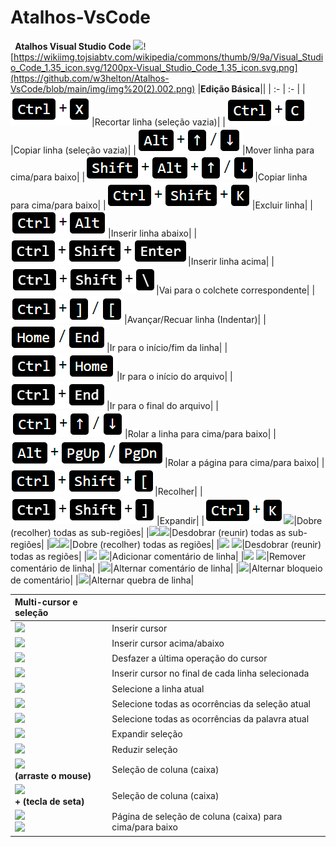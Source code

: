 # Atalhos-VsCode
` `**Atalhos Visual Studio Code**
![](https://github.com/w3helton/Atalhos-VsCode/blob/main/img/img%20(1).png)![https://wikiimg.tojsiabtv.com/wikipedia/commons/thumb/9/9a/Visual_Studio_Code_1.35_icon.svg/1200px-Visual_Studio_Code_1.35_icon.svg.png](https://github.com/w3helton/Atalhos-VsCode/blob/main/img/img%20(2).002.png)
|**Edição Básica**||
| :- | :- |
|![](https://github.com/w3helton/Atalhos-VsCode/blob/main/img/img%20(3).png)|Recortar linha (seleção vazia)|
|![](https://github.com/w3helton/Atalhos-VsCode/blob/main/img/img%20(4).png)|Copiar linha (seleção vazia)|
|![](https://github.com/w3helton/Atalhos-VsCode/blob/main/img/img%20(5).png)|Mover linha para cima/para baixo|
|![](https://github.com/w3helton/Atalhos-VsCode/blob/main/img/img%20(6).png)|Copiar linha para cima/para baixo|
|![](https://github.com/w3helton/Atalhos-VsCode/blob/main/img/img%20(7).png)|Excluir linha|
|![](https://github.com/w3helton/Atalhos-VsCode/blob/main/img/img%20(8).png)|Inserir linha abaixo|
|![](https://github.com/w3helton/Atalhos-VsCode/blob/main/img/img%20(9).png)|Inserir linha acima|
|![](https://github.com/w3helton/Atalhos-VsCode/blob/main/img/img%20(10).png)|Vai para o colchete correspondente|
|![](https://github.com/w3helton/Atalhos-VsCode/blob/main/img/img%20(11).png)|Avançar/Recuar linha (Indentar)|
|![](https://github.com/w3helton/Atalhos-VsCode/blob/main/img/img%20(12).png)|Ir para o início/fim da linha|
|![](https://github.com/w3helton/Atalhos-VsCode/blob/main/img/img%20(13).png)|Ir para o início do arquivo|
|![](https://github.com/w3helton/Atalhos-VsCode/blob/main/img/img%20(14).png)|Ir para o final do arquivo|
|![](https://github.com/w3helton/Atalhos-VsCode/blob/main/img/img%20(15).png)|Rolar a linha para cima/para baixo|
|![](https://github.com/w3helton/Atalhos-VsCode/blob/main/img/img%20(16).png)|Rolar a página para cima/para baixo|
|![](https://github.com/w3helton/Atalhos-VsCode/blob/main/img/img%20(17).png)|Recolher|
|![](https://github.com/w3helton/Atalhos-VsCode/blob/main/img/img%20(18).png)|Expandir|
|![](https://github.com/w3helton/Atalhos-VsCode/blob/main/img/img%20(19).png)![](https://github.com/w3helton/Atalhos-VsCode/blob/main/img/img%20(20).020.png)|Dobre (recolher) todas as sub-regiões|
|![](https://github.com/w3helton/Atalhos-VsCode/blob/main/img/img%20(19).019.png)![](https://github.com/w3helton/Atalhos-VsCode/blob/main/img/img%20(21).021.png)|Desdobrar (reunir) todas as sub-regiões|
|![](https://github.com/w3helton/Atalhos-VsCode/blob/main/img/img%20(19).019.png)![](https://github.com/w3helton/Atalhos-VsCode/blob/main/img/img%20(22).022.png)|Dobre (recolher) todas as regiões|
|![](https://github.com/w3helton/Atalhos-VsCode/blob/main/img/img%20(19).019.png) ![](https://github.com/w3helton/Atalhos-VsCode/blob/main/img/img%20(23).023.png)|Desdobrar (reunir) todas as regiões|
|![](https://github.com/w3helton/Atalhos-VsCode/blob/main/img/img%20(11).019.png) ![](https://github.com/w3helton/Atalhos-VsCode/blob/main/img/img%20(24).024.png)|Adicionar comentário de linha|
|![](https://github.com/w3helton/Atalhos-VsCode/blob/main/img/img%20(19).019.png) ![](https://github.com/w3helton/Atalhos-VsCode/blob/main/img/img%20(25).025.png)|Remover comentário de linha|
|![](https://github.com/w3helton/Atalhos-VsCode/blob/main/img/img%20(26).026.png)|Alternar comentário de linha|
|![](https://github.com/w3helton/Atalhos-VsCode/blob/main/img/img%20(27).027.png)|Alternar bloqueio de comentário|
|![](https://github.com/w3helton/Atalhos-VsCode/blob/main/img/img%20(28).028.png)|Alternar quebra de linha|


|**Multi-cursor e seleção**||
| :- | :- |
|![](https://github.com/w3helton/Atalhos-VsCode/blob/main/img/img%20(29).029.png)|Inserir cursor|
|![](https://github.com/w3helton/Atalhos-VsCode/blob/main/img/img%20(30).030.png)|Inserir cursor acima/abaixo|
|![](https://github.com/w3helton/Atalhos-VsCode/blob/main/img/img%20(31).031.png)|Desfazer a última operação do cursor|
|![](https://github.com/w3helton/Atalhos-VsCode/blob/main/img/img%20(32).032.png)|Inserir cursor no final de cada linha selecionada|
|![](https://github.com/w3helton/Atalhos-VsCode/blob/main/img/img%20(33).033.png)|Selecione a linha atual|
|![](https://github.com/w3helton/Atalhos-VsCode/blob/main/img/img%20(34).034.png)|Selecione todas as ocorrências da seleção atual|
|![](https://github.com/w3helton/Atalhos-VsCode/blob/main/img/img%20(35).035.png)|Selecione todas as ocorrências da palavra atual|
|![](https://github.com/w3helton/Atalhos-VsCode/blob/main/img/img%20(36).036.png)|Expandir seleção|
|![](https://github.com/w3helton/Atalhos-VsCode/blob/main/img/img%20(37).037.png)|Reduzir seleção|
|![](https://github.com/w3helton/Atalhos-VsCode/blob/main/img/img%20(38).038.png)<br>**(arraste o mouse)**|Seleção de coluna (caixa)|
|![](https://github.com/w3helton/Atalhos-VsCode/blob/main/img/img%20(39).039.png)<br>**+ (tecla de seta)**|Seleção de coluna (caixa)|
|![](https://github.com/w3helton/Atalhos-VsCode/blob/main/img/img%20(39).039.png)<br>![](https://github.com/w3helton/Atalhos-VsCode/blob/main/img/img%20(40).040.png)|Página de seleção de coluna (caixa) para cima/para baixo|

